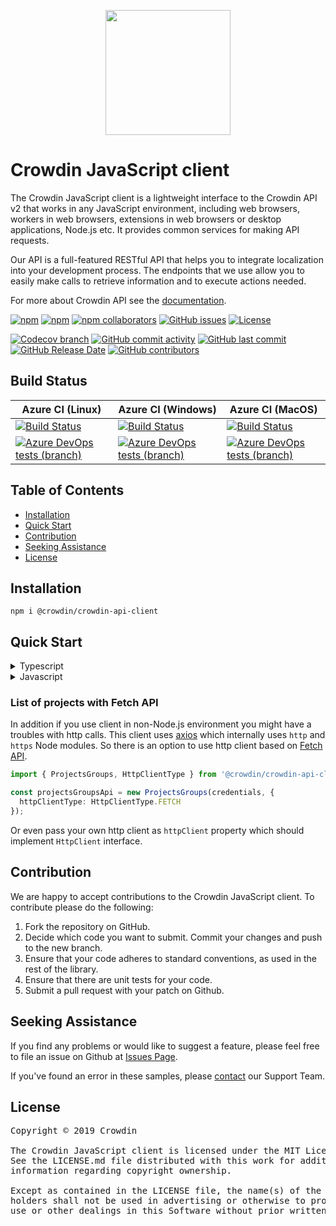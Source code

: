 [<p align='center'><img src='https://support.crowdin.com/assets/logos/crowdin-dark-symbol.png' data-canonical-src='https://support.crowdin.com/assets/logos/crowdin-dark-symbol.png' width='200' height='200' align='center'/></p>](https://crowdin.com)

# Crowdin JavaScript client

The Crowdin JavaScript client is a lightweight interface to the Crowdin API v2 that works in any JavaScript environment, including web browsers, workers in web browsers, extensions in web browsers or desktop applications, Node.js etc. It provides common services for making API requests.

Our API is a full-featured RESTful API that helps you to integrate localization into your development process. The endpoints that we use allow you to easily make calls to retrieve information and to execute actions needed.

For more about Crowdin API see the [documentation](https://support.crowdin.com/enterprise/api/).

[![npm](https://img.shields.io/npm/v/@crowdin/crowdin-api-client?logo=npm)](https://www.npmjs.com/package/@crowdin/crowdin-api-client)
[![npm](https://img.shields.io/npm/dt/@crowdin/crowdin-api-client)](https://www.npmjs.com/package/@crowdin/crowdin-api-client)
[![npm collaborators](https://img.shields.io/npm/collaborators/@crowdin/crowdin-api-client)](https://www.npmjs.com/package/@crowdin/crowdin-api-client)
[![GitHub issues](https://img.shields.io/github/issues/crowdin/crowdin-api-client-js)](https://github.com/crowdin/crowdin-api-client-js/issues)
[![License](https://img.shields.io/github/license/crowdin/crowdin-api-client-js)](https://github.com/crowdin/crowdin-api-client-js/blob/master/LICENSE)

[![Codecov branch](https://img.shields.io/codecov/c/gh/crowdin/crowdin-api-client-js/master?logo=codecov)](https://codecov.io/gh/crowdin/crowdin-api-client-js)
[![GitHub commit activity](https://img.shields.io/github/commit-activity/m/crowdin/crowdin-api-client-js)](https://github.com/crowdin/crowdin-api-client-js/pulse)
[![GitHub last commit](https://img.shields.io/github/last-commit/crowdin/crowdin-api-client-js)](https://github.com/crowdin/crowdin-api-client-js/commits/master)
[![GitHub Release Date](https://img.shields.io/github/release-date/crowdin/crowdin-api-client-js)](https://github.com/crowdin/crowdin-api-client-js/releases)
[![GitHub contributors](https://img.shields.io/github/contributors/crowdin/crowdin-api-client-js)](https://github.com/crowdin/crowdin-api-client-js/graphs/contributors)

## Build Status

| Azure CI (Linux) | Azure CI (Windows) | Azure CI (MacOS) |
|--------------------|------------------|------------------|
|[![Build Status](https://dev.azure.com/crowdin/crowdin-api-client-js/_apis/build/status/crowdin-api-client-js%20(Ubuntu)?branchName=master)](https://dev.azure.com/crowdin/crowdin-api-client-js/_build/latest?definitionId=6&branchName=master)|[![Build Status](https://dev.azure.com/crowdin/crowdin-api-client-js/_apis/build/status/crowdin-api-client-js%20(Windows)?branchName=master)](https://dev.azure.com/crowdin/crowdin-api-client-js/_build/latest?definitionId=8&branchName=master)|[![Build Status](https://dev.azure.com/crowdin/crowdin-api-client-js/_apis/build/status/crowdin-api-client-js%20(MacOS)?branchName=master)](https://dev.azure.com/crowdin/crowdin-api-client-js/_build/latest?definitionId=7&branchName=master)
|[![Azure DevOps tests (branch)](https://img.shields.io/azure-devops/tests/crowdin/crowdin-api-client-js/6/master)](https://dev.azure.com/crowdin/crowdin-api-client-js/_build/latest?definitionId=6&branchName=master)|[![Azure DevOps tests (branch)](https://img.shields.io/azure-devops/tests/crowdin/crowdin-api-client-js/8/master)](https://dev.azure.com/crowdin/crowdin-api-client-js/_build/latest?definitionId=8&branchName=master)|[![Azure DevOps tests (branch)](https://img.shields.io/azure-devops/tests/crowdin/crowdin-api-client-js/7/master)](https://dev.azure.com/crowdin/crowdin-api-client-js/_build/latest?definitionId=7&branchName=master)

## Table of Contents
* [Installation](#installation)
* [Quick Start](#quick-start)
* [Contribution](#contribution)
* [Seeking Assistance](#seeking-assistance)
* [License](#license)

## Installation

`npm i @crowdin/crowdin-api-client`

## Quick Start

<details>
<summary>Typescript</summary>

```typescript
import crowdin, { Credentials } from '@crowdin/crowdin-api-client';

// credentials
const credentials: Credentials = {
  token: 'testToken',
  organization: 'organizationName'
};

// initialization of crowdin client
const { projectsGroupsApi } = new crowdin(credentials);

// get project list
projectsGroupsApi.listProjects()
  .then(projects => console.log(projects))
  .catch(error => console.error(error));

// You can also use async/wait. Add `async` keyword to your outer function/method
async function getProjects() {
  try {
    const projects = await projectsGroupsApi.listProjects();
    console.log(projects);
  } catch (error) {
    console.error(error);
  }
}
```

Or specific API instances:

```typescript
import { Credentials, ProjectsGroups } from '@crowdin/crowdin-api-client';

// credentials
const credentials: Credentials = {
  token: 'testToken',
  organization: 'organizationName'
};

// initialization of ProjectsGroups
const projectsGroupsApi = new ProjectsGroups(credentials);

// get project list
projectsGroupsApi.listProjects()
  .then(projects => console.log(projects))
  .catch(error => console.error(error));
```

</details>

<details>
<summary>Javascript</summary>

```javascript
import crowdin from '@crowdin/crowdin-api-client';

// initialization of crowdin client
const { projectsGroupsApi } = new crowdin({
  token: 'testToken',
  organization: 'organizationName'
});

// get project list
projectsGroupsApi.listProjects()
  .then(projects => console.log(projects))
  .catch(error => console.error(error));

// You can also use async/wait. Add `async` keyword to your outer function/method
async function getProjects() {
  try {
    const projects = await projectsGroupsApi.listProjects();
    console.log(projects);
  } catch (error) {
    console.error(error);
  }
}
```

Or specific API instances:

```javascript
import { ProjectsGroups } from '@crowdin/crowdin-api-client';

// initialization of ProjectsGroups
const projectsGroupsApi = new ProjectsGroups({
  token: 'testToken',
  organization: 'organizationName'
});

// get project list
projectsGroupsApi.listProjects()
  .then(projects => console.log(projects))
  .catch(error => console.error(error));
```

</details>

### List of projects with Fetch API

In addition if you use client in non-Node.js environment you might have a troubles with http calls.
This client uses [axios](https://github.com/axios/axios) which internally uses `http` and `https` Node modules.
So there is an option to use http client based on [Fetch API](https://developer.mozilla.org/en-US/docs/Web/API/Fetch_API).

```typescript
import { ProjectsGroups, HttpClientType } from '@crowdin/crowdin-api-client';

const projectsGroupsApi = new ProjectsGroups(credentials, {
  httpClientType: HttpClientType.FETCH
});
```

Or even pass your own http client as `httpClient` property which should implement `HttpClient` interface.

## Contribution
We are happy to accept contributions to the Crowdin JavaScript client. To contribute please do the following:
1. Fork the repository on GitHub.
2. Decide which code you want to submit. Commit your changes and push to the new branch.
3. Ensure that your code adheres to standard conventions, as used in the rest of the library.
4. Ensure that there are unit tests for your code.
5. Submit a pull request with your patch on Github.

## Seeking Assistance
If you find any problems or would like to suggest a feature, please feel free to file an issue on Github at [Issues Page](https://github.com/crowdin/crowdin-api-client-js/issues).

If you've found an error in these samples, please [contact](https://crowdin.com/contacts) our Support Team.

## License
<pre>
Copyright © 2019 Crowdin

The Crowdin JavaScript client is licensed under the MIT License. 
See the LICENSE.md file distributed with this work for additional 
information regarding copyright ownership.

Except as contained in the LICENSE file, the name(s) of the above copyright
holders shall not be used in advertising or otherwise to promote the sale,
use or other dealings in this Software without prior written authorization.
</pre>
